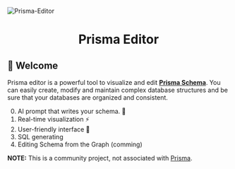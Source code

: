 ![Prisma-Editor](https://github.com/mohammed-bahumaish/prisma-editor/blob/main/apps/web/public/images/banner.png?raw=true)

<div align="center">
  <h1>Prisma Editor</h1>
</div>

## 👋 Welcome

Prisma editor is a powerful tool to visualize and edit **[Prisma Schema](https://www.prisma.io/docs/concepts/components/prisma-schema)**. You can easily create, modify and maintain complex database structures and be sure that your databases are organized and consistent.

0. AI prompt that writes your schema. 🤖
1. Real-time visualization ⚡
2. User-friendly interface 🤝
3. SQL generating
4. Editing Schema from the Graph (comming)

  
**NOTE:** This is a community project, not associated with [Prisma](https://prisma.io).
